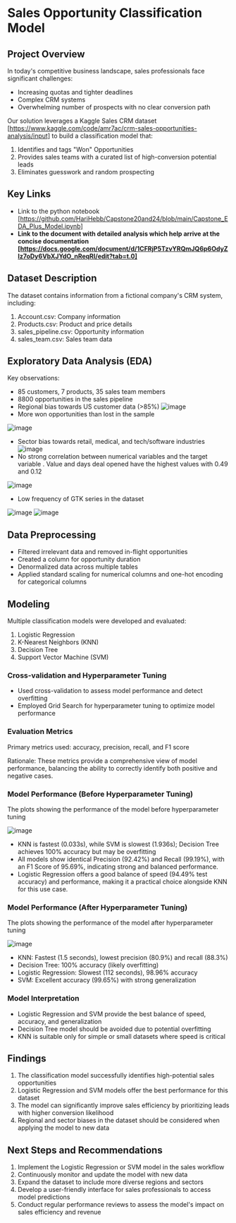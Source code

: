 # Sales Opportunity Classification Model

## Project Overview

In today's competitive business landscape, sales professionals face significant challenges:

- Increasing quotas and tighter deadlines
- Complex CRM systems
- Overwhelming number of prospects with no clear conversion path

Our solution leverages a Kaggle Sales CRM dataset [https://www.kaggle.com/code/amr7ac/crm-sales-opportunities-analysis/input] to build a classification model that:

1. Identifies and tags "Won" Opportunities
2. Provides sales teams with a curated list of high-conversion potential leads
3. Eliminates guesswork and random prospecting

## Key Links

- Link to the python notebook [https://github.com/HariHebb/Capstone20and24/blob/main/Capstone_EDA_Plus_Model.ipynb]
- **Link to the document with detailed analysis which help arrive at the concise documentation [https://docs.google.com/document/d/1CFRjP5TzvYRQmJQ6p6OdyZIz7oDy6VbXJYdO_nReqRI/edit?tab=t.0]**

## Dataset Description

The dataset contains information from a fictional company's CRM system, including:

1. Account.csv: Company information
2. Products.csv: Product and price details
3. sales_pipeline.csv: Opportunity information
4. sales_team.csv: Sales team data

## Exploratory Data Analysis (EDA)

Key observations:

- 85 customers, 7 products, 35 sales team members
- 8800 opportunities in the sales pipeline
- Regional bias towards US customer data (>85%)
  ![image](https://github.com/user-attachments/assets/6523c048-a7e8-4729-a8ff-cb83e6eed2cd)
- More won opportunities than lost in the sample

![image](https://github.com/user-attachments/assets/f172682e-60bf-4b33-8317-ddef9532b659)

- Sector bias towards retail, medical, and tech/software industries
![image](https://github.com/user-attachments/assets/a29bfacd-4527-4a83-9909-b22252397b8c)
- No strong correlation between numerical variables and the target variable . Value and days deal opened have the highest values with 0.49 and 0.12

![image](https://github.com/user-attachments/assets/b9f53a9c-3439-4d39-93ca-d7ab7e0f58c9)
- Low frequency of GTK series in the dataset

![image](https://github.com/user-attachments/assets/eab851ec-a0df-45c2-b7db-5ef66f906922)
![image](https://github.com/user-attachments/assets/d3ffc641-32fb-46d5-8d0f-d0ccad7edd97)



## Data Preprocessing

- Filtered irrelevant data and removed in-flight opportunities
- Created a column for opportunity duration
- Denormalized data across multiple tables
- Applied standard scaling for numerical columns and one-hot encoding for categorical columns

## Modeling

Multiple classification models were developed and evaluated:

1. Logistic Regression
2. K-Nearest Neighbors (KNN)
3. Decision Tree
4. Support Vector Machine (SVM)
  


### Cross-validation and Hyperparameter Tuning

- Used cross-validation to assess model performance and detect overfitting
- Employed Grid Search for hyperparameter tuning to optimize model performance

### Evaluation Metrics

Primary metrics used: accuracy, precision, recall, and F1 score

Rationale: These metrics provide a comprehensive view of model performance, balancing the ability to correctly identify both positive and negative cases.

### Model Performance (Before Hyperparameter Tuning)
 
 The plots showing the performance of the model before hyperparameter tuning

![image](https://github.com/user-attachments/assets/4e69a683-0b3f-4e1c-b694-f38bae8edc3d)

- KNN is fastest (0.033s), while SVM is slowest (1.936s); Decision Tree achieves 100% accuracy but may be overfitting
- All models show identical Precision (92.42%) and Recall (99.19%), with an F1 Score of 95.69%, indicating strong and balanced performance.
- Logistic Regression offers a good balance of speed (94.49% test accuracy) and performance, making it a practical choice alongside KNN for this use case.

### Model Performance (After Hyperparameter Tuning)

 The plots showing the performance of the model after hyperparameter tuning 


![image](https://github.com/user-attachments/assets/154c70eb-0e79-4514-a7c7-0b460267abdf)


- KNN: Fastest (1.5 seconds), lowest precision (80.9%) and recall (88.3%)
- Decision Tree: 100% accuracy (likely overfitting)
- Logistic Regression: Slowest (112 seconds), 98.96% accuracy
- SVM: Excellent accuracy (99.65%) with strong generalization

### Model Interpretation

- Logistic Regression and SVM provide the best balance of speed, accuracy, and generalization
- Decision Tree model should be avoided due to potential overfitting
- KNN is suitable only for simple or small datasets where speed is critical

## Findings

1. The classification model successfully identifies high-potential sales opportunities
2. Logistic Regression and SVM models offer the best performance for this dataset
3. The model can significantly improve sales efficiency by prioritizing leads with higher conversion likelihood
4. Regional and sector biases in the dataset should be considered when applying the model to new data

## Next Steps and Recommendations

1. Implement the Logistic Regression or SVM model in the sales workflow
2. Continuously monitor and update the model with new data
3. Expand the dataset to include more diverse regions and sectors
4. Develop a user-friendly interface for sales professionals to access model predictions
5. Conduct regular performance reviews to assess the model's impact on sales efficiency and revenue

